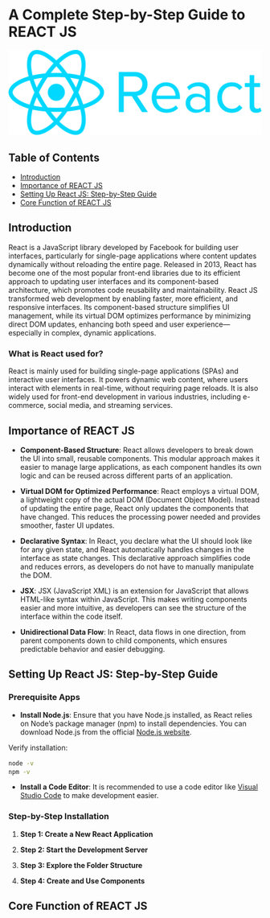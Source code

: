 # A Complete Step-by-Step Guide to REACT JS

![react](react.png)

## Table of Contents

- [Introduction](#introduction)
- [Importance of REACT JS](#importance-of-react-js)
- [Setting Up React JS: Step-by-Step Guide](#setting-up-react-js-step-by-step-guide)
- [Core Function of REACT JS](#core-function-of-react-js)


## Introduction 

React is a JavaScript library developed by Facebook for building user interfaces, particularly for single-page applications where content updates dynamically without reloading the entire page. Released in 2013, React has become one of the most popular front-end libraries due to its efficient approach to updating user interfaces and its component-based architecture, which promotes code reusability and maintainability. React JS transformed web development by enabling faster, more efficient, and responsive interfaces. Its component-based structure simplifies UI management, while its virtual DOM optimizes performance by minimizing direct DOM updates, enhancing both speed and user experience—especially in complex, dynamic applications.

### What is React used for?

React is mainly used for building single-page applications (SPAs) and interactive user interfaces. It powers dynamic web content, where users interact with elements in real-time, without requiring page reloads. It is also widely used for front-end development in various industries, including e-commerce, social media, and streaming services.

## Importance of REACT JS 

- **Component-Based Structure**: React allows developers to break down the UI into small, reusable components. This modular approach makes it easier to manage large applications, as each component handles its own logic and can be reused across different parts of an application.

- **Virtual DOM for Optimized Performance**: React employs a virtual DOM, a lightweight copy of the actual DOM (Document Object Model). Instead of updating the entire page, React only updates the components that have changed. This reduces the processing power needed and provides smoother, faster UI updates.

- **Declarative Syntax**: In React, you declare what the UI should look like for any given state, and React automatically handles changes in the interface as state changes. This declarative approach simplifies code and reduces errors, as developers do not have to manually manipulate the DOM.

- **JSX**: JSX (JavaScript XML) is an extension for JavaScript that allows HTML-like syntax within JavaScript. This makes writing components easier and more intuitive, as developers can see the structure of the interface within the code itself.

- **Unidirectional Data Flow**: In React, data flows in one direction, from parent components down to child components, which ensures predictable behavior and easier debugging.

## Setting Up React JS: Step-by-Step Guide 

### Prerequisite Apps

- **Install Node.js**: Ensure that you have Node.js installed, as React relies on Node’s package manager (npm) to install dependencies. You can download Node.js from the official [Node.js website](https://nodejs.org/en).

Verify installation: 

```bash
node -v
npm -v
```

- **Install a Code Editor**: It is recommended to use a code editor like [Visual Studio Code](https://code.visualstudio.com/) to make development easier.

### Step-by-Step Installation

1. **Step 1: Create a New React Application**

2. **Step 2: Start the Development Server**

3. **Step 3: Explore the Folder Structure**

4. **Step 4: Create and Use Components**

## Core Function of REACT JS



